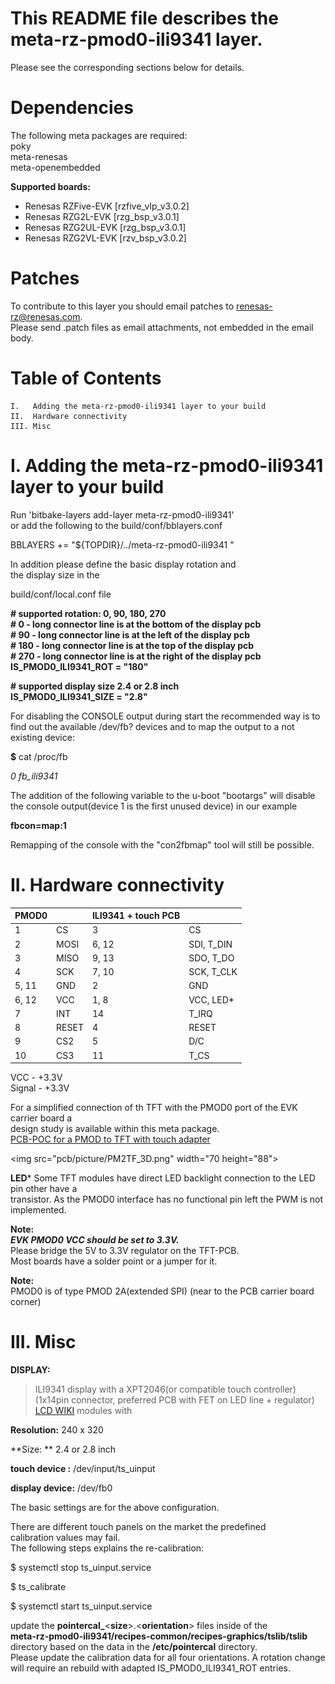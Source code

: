 # This README file describes the meta-rz-pmod0-ili9341 layer.  

Please see the corresponding sections below for details.  
  
Dependencies  
============  
  
The following meta packages are required:  
poky  
meta-renesas  
meta-openembedded  
  
**Supported boards:**  
  
   *    Renesas RZFive-EVK [rzfive_vlp_v3.0.2]  
   *    Renesas RZG2L-EVK [rzg_bsp_v3.0.1]  
   *    Renesas RZG2UL-EVK [rzg_bsp_v3.0.1]  
   *    Renesas RZG2VL-EVK [rzv_bsp_v3.0.2]  
  
Patches  
=======  
  
To contribute to this layer you should email patches to renesas-rz@renesas.com.  
Please send .patch files as email attachments, not embedded in the email body.  
  
Table of Contents  
=================  
  
    I.   Adding the meta-rz-pmod0-ili9341 layer to your build  
    II.  Hardware connectivity  
    III. Misc  
  
I. Adding the meta-rz-pmod0-ili9341 layer to your build  
=======================================================  
  
Run 'bitbake-layers add-layer meta-rz-pmod0-ili9341'  
or add the following to the build/conf/bblayers.conf  
  
BBLAYERS += "${TOPDIR}/../meta-rz-pmod0-ili9341 "  
  
In addition please define the basic display rotation and   
the display size in the  
  
build/conf/local.conf file  
  
**\# supported rotation: 0, 90, 180, 270**  
**\# 0   - long connector line is at the bottom of the display pcb**  
**\# 90  - long connector line is at the left of the display pcb**  
**\# 180 - long connector line is at the top of the display pcb**  
**\# 270 - long connector line is at the right of the display pcb**  
**IS_PMOD0_ILI9341_ROT = "180"**  
  
**\# supported display size 2.4 or 2.8 inch**  
**IS_PMOD0_ILI9341_SIZE = "2.8"**  
  
For disabling the CONSOLE output during start the recommended way is to  
find out the available /dev/fb? devices and to map the output to a not existing device:  
  
**$** cat /proc/fb  
  
*0 fb_ili9341*  
  
The addition of the following variable to the u-boot "bootargs" will disable  
the console output(device 1 is the first unused device) in our example  
  
**fbcon=map:1**  
  
Remapping of the console with the "con2fbmap" tool will still be possible.  
  
 II. Hardware connectivity  
==========================  
  
| **PMOD0** |       |  **ILI9341 + touch PCB**|           |
|------------|-------|-------------------------|-----------|
|   1        |  CS   | 3                       | CS        |
|   2        |  MOSI | 6, 12                   | SDI, T_DIN|
|   3        |  MISO | 9, 13                   | SDO, T_DO |
|   4        |  SCK  | 7, 10                   | SCK, T_CLK|
|   5, 11    |  GND  | 2                       | GND       |
|   6, 12    |  VCC  | 1, 8                    | VCC, LED* |
|   7        |  INT  | 14                      | T_IRQ     |
|   8        |  RESET| 4                       | RESET     |
|   9        |  CS2  | 5                       | D/C       |
|   10       |  CS3  | 11                      | T_CS      |
  
VCC    - +3.3V  
Signal - +3.3V  
  
For a simplified connection of th TFT with the PMOD0 port of the EVK carrier board a  
design study is available within this meta package.  
[PCB-POC for a PMOD to TFT with touch adapter](pcb)  
  
<img src="pcb/picture/PM2TF_3D.png" width="70 height="88">  
  
  
**LED***
Some TFT modules have direct LED backlight connection to the LED pin other have a  
transistor. As the PMOD0 interface has no functional pin left the PWM is not  
implemented.  
  
**Note:**  
***EVK PMOD0 VCC should be set to 3.3V.***  
Please bridge the 5V to 3.3V regulator on the TFT-PCB.  
Most boards have a solder point or a jumper for it.  
  
**Note:**  
PMOD0 is of type PMOD 2A(extended SPI) (near to the PCB carrier board corner)  
  
III. Misc  
=========  
  
**DISPLAY:**  
> ILI9341 display with a XPT2046(or compatible touch controller)  
> (1x14pin connector, preferred PCB with FET on LED line + regulator)  
[LCD WIKI](http://www.lcdwiki.com/Main_Page#SPI_Display) modules with  
  
**Resolution:** 240 x 320  
  
**Size: **      2.4 or 2.8 inch  
  
**touch device  :** /dev/input/ts_uinput  
  
**display device:** /dev/fb0  
  
The basic settings are for the above configuration.  
  
There are different touch panels on the market the predefined  
calibration values may fail.  
The following steps explains the re-calibration:  
  
$ systemctl stop ts_uinput.service  
  
$ ts_calibrate  
  
$ systemctl start ts_uinput.service  
  
update the **pointercal_**<**size**>.<**orientation**> files inside of the  
**meta-rz-pmod0-ili9341/recipes-common/recipes-graphics/tslib/tslib**  
directory based on the data in the **/etc/pointercal** directory.  
Please update the calibration data for all four orientations. A rotation change  
will require an rebuild with adapted IS_PMOD0_ILI9341_ROT entries.  
  
